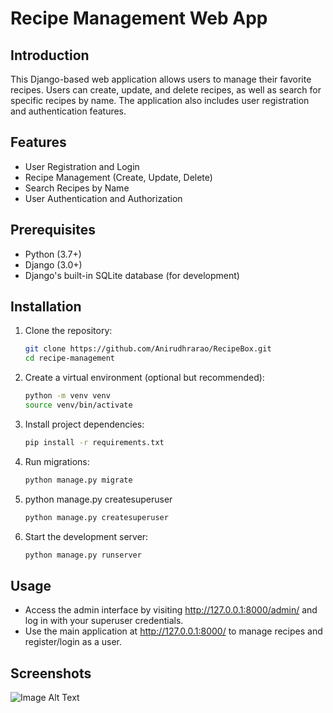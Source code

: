 # Recipe Management Web App

## Introduction
This Django-based web application allows users to manage their favorite recipes. Users can create, update, and delete recipes, as well as search for specific recipes by name. The application also includes user registration and authentication features.

## Features
- User Registration and Login
- Recipe Management (Create, Update, Delete)
- Search Recipes by Name
- User Authentication and Authorization

## Prerequisites
- Python (3.7+)
- Django (3.0+)
- Django's built-in SQLite database (for development)

## Installation

1. Clone the repository:
   ```bash
   git clone https://github.com/Anirudhrarao/RecipeBox.git
   cd recipe-management

2. Create a virtual environment (optional but recommended):
    ```bash
    python -m venv venv
    source venv/bin/activate

3. Install project dependencies:
    ```bash
    pip install -r requirements.txt

4. Run migrations:
    ```bash
    python manage.py migrate

5. python manage.py createsuperuser
    ```bash
    python manage.py createsuperuser 

6. Start the development server:
    ```bash
    python manage.py runserver

## Usage
- Access the admin interface by visiting http://127.0.0.1:8000/admin/ and log in with your superuser credentials.
- Use the main application at http://127.0.0.1:8000/ to manage recipes and register/login as a user.

## Screenshots

![Image Alt Text](https://images.unsplash.com/photo-1499744937866-d7e566a20a61?auto=format&fit=crop&q=80&ixlib=rb-4.0.3&ixid=M3wxMjA3fDB8MHxwaG90by1wYWdlfHx8fGVufDB8fHx8fA%3D%3D&w=2070)
